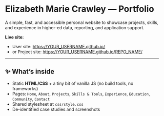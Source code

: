 # Elizabeth Marie Crawley — Portfolio

A simple, fast, and accessible personal website to showcase projects, skills, and experience in higher-ed data, reporting, and application support.

**Live site:**  
- User site: https://YOUR_USERNAME.github.io/  
- or Project site: https://YOUR_USERNAME.github.io/REPO_NAME/

---

## ✨ What’s inside

- Static **HTML/CSS** + a tiny bit of vanilla JS (no build tools, no frameworks)
- Pages: `Home`, `About`, `Projects`, `Skills & Tools`, `Experience`, `Education`, `Community`, `Contact`
- Shared stylesheet at `css/style.css`
- De-identified case studies and screenshots

